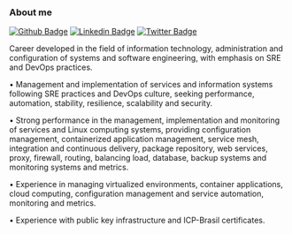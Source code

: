 ### About me
[![Github Badge](https://img.shields.io/badge/-Github-000?style=flat-square&logo=Github&logoColor=white&link=https://github.com/fabianoflorentino)](https://github.com/fabianoflorentino)
[![Linkedin Badge](https://img.shields.io/badge/-LinkedIn-blue?style=flat-square&logo=Linkedin&logoColor=white&link=https://www.linkedin.com/in/fabianosantosflorentino/)](https://www.linkedin.com/in/fabianosantosflorentino/)
[![Twitter Badge](https://img.shields.io/badge/-Twitter-1ca0f1?style=flat-square&labelColor=1ca0f1&logo=twitter&logoColor=white&link=https://twitter.com/fabianosanflor)](https://twitter.com/fabianosanflor)


<!--
**fabianoflorentino/fabianoflorentino** is a ✨ _special_ ✨ repository because its `README.md` (this file) appears on your GitHub profile.

Here are some ideas to get you started:

- 🔭 I’m currently working on ...
- 🌱 I’m currently learning ...
- 👯 I’m looking to collaborate on ...
- 🤔 I’m looking for help with ...
- 💬 Ask me about ...
- 📫 How to reach me: ...
- 😄 Pronouns: ...
- ⚡ Fun fact: ...
-->
Career developed in the field of information technology, administration and configuration of systems and software engineering, with emphasis on SRE and DevOps practices.

• Management and implementation of services and information systems following SRE practices and DevOps culture, seeking performance, automation, stability, resilience, scalability and security.

• Strong performance in the management, implementation and monitoring of services and Linux computing systems, providing configuration management, containerized application management, service mesh, integration and continuous delivery, package repository, web services, proxy, firewall, routing, balancing load, database, backup systems and monitoring systems and metrics.

• Experience in managing virtualized environments, container applications, cloud computing, configuration management and service automation, monitoring and metrics.

• Experience with public key infrastructure and ICP-Brasil certificates.
